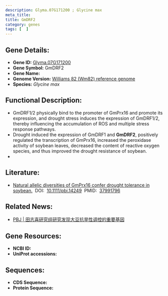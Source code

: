 ```yaml
---
description: Glyma.07G171200 ; Glycine max
meta_title:
title: GmDRF2
category: genes
tags: [  ]
---
```


## Gene Details:
- **Gene ID:**	[Glyma.07G171200](https://www.maizegdb.org/gene_center/gene/Glyma.07G171200)
- **Gene Symbol:** GmDRF2
- **Gene Name:** 
- **Genome Version:** [Williams 82 (Wm82) reference genome]()
- **Species:** *Glycine max*

## Functional Description:
   - GmDRF1/2 physically bind to the promoter of GmPrx16 and promote its expression, and drought stress induces the expression of GmDRF1/2, thereby influencing the accumulation of ROS and multiple stress response pathways.
   - Drought induced the expression of GmDRF1 and **GmDRF2**, positively regulated the transcription of GmPrx16, increased the peroxidase activity of soybean leaves, decreased the content of reactive oxygen species, and thus improved the drought resistance of soybean.
   - 

## Literature:
   - [Natural allelic diversities of GmPrx16 confer drought tolerance in soybean.]( https://onlinelibrary.wiley.com/doi/10.1111/pbi.14249)&nbsp;&nbsp;DOI:&nbsp;&nbsp;[10.1111/pbi.14249](https://onlinelibrary.wiley.com/doi/10.1111/pbi.14249)&nbsp;&nbsp;PMID:&nbsp;&nbsp;[37991796](https://pubmed.ncbi.nlm.nih.gov/37991796/)

## Related News:
   - [​PBJ | 田志喜研究组研究发现大豆抗旱性调控的重要基因](https://mp.weixin.qq.com/s?__biz=Mzg3MDEwNDEyMg==&mid=2247559923&idx=2&sn=a3d7ec994c82c9c260d8be70f020a3b6&chksm=ba7045e40ced035666ed9565ef9c199b2068abb84ca1cb1b3c68626a7b9aee52e87c8303c26f&scene=27#wechat_redirect)

## Gene Resources:
- **NCBI ID:** [](https://www.ncbi.nlm.nih.gov/gene/?term=)
- **UniProt accessions:** [](https://www.uniprot.org/uniprotkb//entry)

## Sequences:
- **CDS Sequence:**
- **Protein Sequence:**
